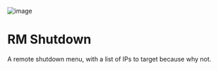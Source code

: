 ![image](https://github.com/user-attachments/assets/363bd5d1-0e13-4fef-a378-10dd718be3ef)
# RM Shutdown
A remote shutdown menu, with a list of IPs to target because why not.
